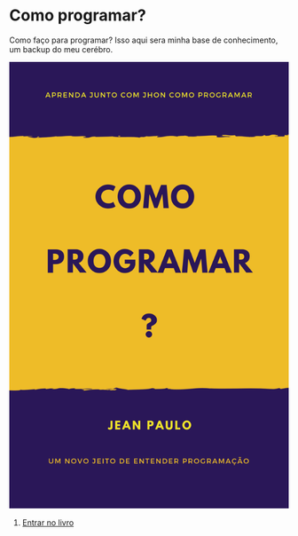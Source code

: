 # Como programar?
Como faço para programar?
Isso aqui sera minha base de conhecimento, um backup do meu cerébro.

![AltText](https://github.com/JeanPaulo-Eletron/Como-programar-/blob/master/Capa_ComoProgramar.png)

1. [Entrar no livro](Sumário.md)
